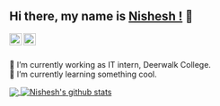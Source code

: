 ## Hi there, my name is  [Nishesh !](https://nisheshthakuri.com.np) 👋

<a href="https://linkedin.com/in/nisheshthakuri">
  <img align="left" alt="Nishesh's Linkdein" width="22px" src="https://cdn.jsdelivr.net/npm/simple-icons@v3/icons/linkedin.svg" />
</a>
<a href="https://github.com/nisheshthakuri">
  <img align="left" alt="Nishesh's Github" width="22px" src="https://cdn.jsdelivr.net/npm/simple-icons@v3/icons/github.svg" />
</a>

<br/>
<br/>


 🔭 I’m currently working as IT intern, Deerwalk College.<br>
 🌱 I’m currently learning something cool.




<a href="https://github.com/nisheshthakuri">
  <img align="center" src="https://github-readme-stats.vercel.app/api/top-langs/?username=nisheshthakuri&theme=light&hide_langs_below=1" />
</a>
<a href="https://github.com/nisheshthakuri">
 <img align="center" src="https://github-readme-stats.vercel.app/api?username=nisheshthakuri&show_icons=true&theme=radical_height=27" alt="Nishesh's github stats"/>
</a>

<div align="center">



</div>

